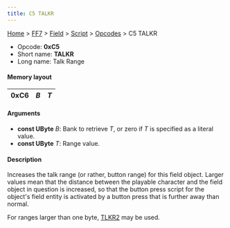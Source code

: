 ```yaml
---
title: C5 TALKR
---
```


[Home](Main%20Page.md) > [FF7](FF7.md) > [Field](FF7/Field.md) > [Script](FF7/Field/Script.md) > [Opcodes](FF7/Field/Script/Opcodes.md) > C5 TALKR

-   Opcode: **0xC5**
-   Short name: **TALKR**
-   Long name: Talk Range

#### Memory layout

| 0xC6 | *B* | *T* |
|------|-----|-----|

#### Arguments

-   **const UByte** *B*: Bank to retrieve *T*, or zero if *T* is
    specified as a literal value.
-   **const UByte** *T*: Range value.

#### Description

Increases the talk range (or rather, button range) for this field
object. Larger values mean that the distance between the playable
character and the field object in question is increased, so that the
button press script for the object's field entity is activated by a
button press that is further away than normal.

For ranges larger than one byte, [TLKR2][] may be used.

  [TLKR2]: FF7/Field/Script/Opcodes/D6%20TLKR2.md "wikilink"

